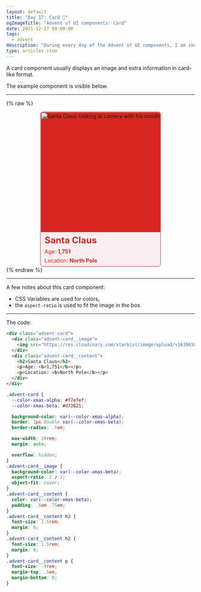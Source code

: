 ```yaml
---
layout: default
title: "Day 17: Card 🎴"
ogImageTitle: "Advent of UI components: Card"
date: 2021-12-17 08:00:00
tags:
  - advent
description: "During every day of the Advent of UI components, I am showcasing a new UI Component built with HTML, CSS, and JavaScript. Day 17: Card."
type: articles-item
---
```


A card component usually displays an image and extra information in card-like format.

The example component is visible below.

---

{% raw %}
<div class="advent-card">
  <div class="advent-card__image">
    <img src="https://res.cloudinary.com/starbist/image/upload/v1639658534/pexels-andrea-piacquadio-716658_gxpv08.jpg" alt="Santa Claus looking at camera with his mouth open." width="400" height="400">
  </div>
  <div class="advent-card__content">
    <h2>Santa Claus</h2>
    <p>Age: <b>1,751</b></p>
    <p>Location: <b>North Pole</b></p>
  </div>
</div>
<style>
.advent-card {
  --color-xmas-alpha: #f7efef;
  --color-xmas-beta: #d72621;
  background-color: var(--color-xmas-alpha);
  border: 1px double var(--color-xmas-beta);
  border-radius: .5em;
  max-width: 20rem;
  margin-inline: auto;
  overflow: hidden;
}
.advent-card__image {
  background-color: var(--color-xmas-beta);
  aspect-ratio: 1 / 1;
  object-fit: cover;
  overflow: hidden;
}
.advent-card__content {
  color: var(--color-xmas-beta);
  padding: .5em .75em;
}
.advent-card__content h2 {
  font-size: 1.5rem;
  margin: 0;
}
.advent-card__content h2 {
  font-size: 1.5rem;
  margin: 0;
}
.advent-card__content p {
  font-size: .9rem;
  margin-top: .5em;
  margin-bottom: 0;
}
.advent-card .advent-card__image img {
  margin-block: unset;
}
</style>
{% endraw %}

---

A few notes about this card component:

- CSS Variables are used for colors,
- the `aspect-ratio` is used to fit the image in the box.

---

The code:

```html
<div class="advent-card">
  <div class="advent-card__image">
    <img src="https://res.cloudinary.com/starbist/image/upload/v1639658534/pexels-andrea-piacquadio-716658_gxpv08.jpg" alt="Santa Claus looking at camera with his mouth open." width="400" height="400">
  </div>
  <div class="advent-card__content">
    <h2>Santa Claus</h2>
    <p>Age: <b>1,751</b></p>
    <p>Location: <b>North Pole</b></p>
  </div>
</div>
```

```css
.advent-card {
  --color-xmas-alpha: #f7efef;
  --color-xmas-beta: #d72621;

  background-color: var(--color-xmas-alpha);
  border: 1px double var(--color-xmas-beta);
  border-radius: .5em;

  max-width: 20rem;
  margin: auto;

  overflow: hidden;
}
.advent-card__image {
  background-color: var(--color-xmas-beta);
  aspect-ratio: 2 / 1;
  object-fit: cover;
}
.advent-card__content {
  color: var(--color-xmas-beta);
  padding: .5em .75em;
}
.advent-card__content h2 {
  font-size: 1.5rem;
  margin: 0;
}
.advent-card__content h2 {
  font-size: 1.5rem;
  margin: 0;
}
.advent-card__content p {
  font-size: .9rem;
  margin-top: .5em;
  margin-bottom: 0;
}
```
